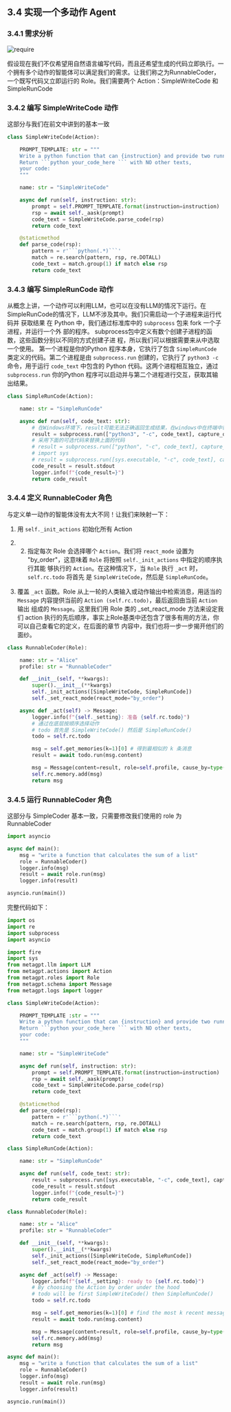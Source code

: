 ## 3.4 实现一个多动作 Agent

### 3.4.1 需求分析

![require](img/require.png)

假设现在我们不仅希望用自然语言编写代码，而且还希望生成的代码立即执行。一个拥有多个动作的智能体可以满足我们的需求。让我们称之为RunnableCoder，一个既写代码又立即运行的 Role。我们需要两个 Action：SimpleWriteCode 和 SimpleRunCode

### 3.4.2 编写 SimpleWriteCode 动作

这部分与我们在前文中讲到的基本一致

```python
class SimpleWriteCode(Action):

    PROMPT_TEMPLATE: str = """
    Write a python function that can {instruction} and provide two runnnable test cases.
    Return ```python your_code_here ``` with NO other texts,
    your code:
    """

    name: str = "SimpleWriteCode"

    async def run(self, instruction: str):
        prompt = self.PROMPT_TEMPLATE.format(instruction=instruction)
        rsp = await self._aask(prompt)
        code_text = SimpleWriteCode.parse_code(rsp)
        return code_text

    @staticmethod
    def parse_code(rsp):
        pattern = r'```python(.*)```'
        match = re.search(pattern, rsp, re.DOTALL)
        code_text = match.group(1) if match else rsp
        return code_text
```

### 3.4.3 编写 SimpleRunCode 动作

从概念上讲，一个动作可以利用LLM，也可以在没有LLM的情况下运行。在SimpleRunCode的情况下，LLM不涉及其中。我们只需启动一个子进程来运行代码并 获取结果
在 Python 中，我们通过标准库中的 `subprocess` 包来 fork 一个子进程，并运行一个外 部的程序。
subprocess包中定义有数个创建子进程的函数，这些函数分别以不同的方式创建子进 程，所以我们可以根据需要来从中选取一个使用。
第一个进程是你的Python 程序本身，它执行了包含 `SimpleRunCode` 类定义的代码。第二个进程是由 `subprocess.run` 创建的，它执行了 `python3 -c` 命令，用于运行 `code_text` 中包含的 Python 代码。这两个进程相互独立，通过 `subprocess.run` 你的Python 程序可以启动并与第二个进程进行交互，获取其输出结果。

```python
class SimpleRunCode(Action):

    name: str = "SimpleRunCode"

    async def run(self, code_text: str):
        # 在Windows环境下，result可能无法正确返回生成结果，在windows中在终端中输入python3可能会导致打开微软商店
        result = subprocess.run(["python3", "-c", code_text], capture_output=True, text=True)
        # 采用下面的可选代码来替换上面的代码
        # result = subprocess.run(["python", "-c", code_text], capture_output=True, text=True)
        # import sys
        # result = subprocess.run([sys.executable, "-c", code_text], capture_output=True, text=True)
        code_result = result.stdout
        logger.info(f"{code_result=}")
        return code_result
```



### 3.4.4 定义 RunnableCoder 角色

与定义单一动作的智能体没有太大不同！让我们来映射一下：
1. 用 `self._init_actions` 初始化所有 Action 

2. 2. 指定每次 Role 会选择哪个 `Action`。我们将 `react_mode` 设置为 "by_order"，这意味着 `Role` 将按照 `self._init_actions` 中指定的顺序执行其能 够执行的 `Action`。在这种情况下，当 `Role` 执行 `_act` 时，`self.rc.todo` 将首先 是 `SimpleWriteCode`，然后是 `SimpleRunCode`。

3. 覆盖 `_act` 函数。Role 从上一轮的人类输入或动作输出中检索消息，用适当的`Message` 内容提供当前的 `Action (self.rc.todo)`，最后返回由当前 `Action` 输出 组成的 `Message`。这里我们用 Role 类的 _set_react_mode 方法来设定我们 action 执行的先后顺序，事实上Role基类中还包含了很多有用的方法，你可以自己查看它的定义，在后面的章节 内容中，我们也将一步一步揭开他们的面纱。

  ```python
  class RunnableCoder(Role):
  
      name: str = "Alice"
      profile: str = "RunnableCoder"
  
      def __init__(self, **kwargs):
          super().__init__(**kwargs)
          self._init_actions([SimpleWriteCode, SimpleRunCode])
          self._set_react_mode(react_mode="by_order")
  
      async def _act(self) -> Message:
          logger.info(f"{self._setting}: 准备 {self.rc.todo}")
          # 通过在底层按顺序选择动作
          # todo 首先是 SimpleWriteCode() 然后是 SimpleRunCode()
          todo = self.rc.todo
  
          msg = self.get_memories(k=1)[0] # 得到最相似的 k 条消息
          result = await todo.run(msg.content)
  
          msg = Message(content=result, role=self.profile, cause_by=type(todo))
          self.rc.memory.add(msg)
          return msg
  ```

  ### 3.4.5 运行 RunnableCoder 角色

  这部分与 SimpleCoder 基本一致，只需要修改我们使用的 role 为 RunnableCoder

  ```python
  import asyncio
  
  async def main():
      msg = "write a function that calculates the sum of a list"
      role = RunnableCoder()
      logger.info(msg)
      result = await role.run(msg)
      logger.info(result)
  
  asyncio.run(main())
  ```

  完整代码如下：

  ```python
  import os
  import re
  import subprocess
  import asyncio
  
  import fire
  import sys
  from metagpt.llm import LLM
  from metagpt.actions import Action
  from metagpt.roles import Role
  from metagpt.schema import Message
  from metagpt.logs import logger
  
  class SimpleWriteCode(Action):
  
      PROMPT_TEMPLATE :str = """
      Write a python function that can {instruction} and provide two runnnable test cases.
      Return ```python your_code_here ``` with NO other texts,
      your code:
      """
  
      name: str = "SimpleWriteCode"
  
      async def run(self, instruction: str):
          prompt = self.PROMPT_TEMPLATE.format(instruction=instruction)
          rsp = await self._aask(prompt)
          code_text = SimpleWriteCode.parse_code(rsp)
          return code_text
  
      @staticmethod
      def parse_code(rsp):
          pattern = r'```python(.*)```'
          match = re.search(pattern, rsp, re.DOTALL)
          code_text = match.group(1) if match else rsp
          return code_text
  
  class SimpleRunCode(Action):
  
      name: str = "SimpleRunCode"
  
      async def run(self, code_text: str):
          result = subprocess.run([sys.executable, "-c", code_text], capture_output=True, text=True)
          code_result = result.stdout
          logger.info(f"{code_result=}")
          return code_result
  
  class RunnableCoder(Role):
  
      name: str = "Alice"
      profile: str = "RunnableCoder"
  
      def __init__(self, **kwargs):
          super().__init__(**kwargs)
          self._init_actions([SimpleWriteCode, SimpleRunCode])
          self._set_react_mode(react_mode="by_order")
  
      async def _act(self) -> Message:
          logger.info(f"{self._setting}: ready to {self.rc.todo}")
          # By choosing the Action by order under the hood
          # todo will be first SimpleWriteCode() then SimpleRunCode()
          todo = self.rc.todo
  
          msg = self.get_memories(k=1)[0] # find the most k recent messagesA
          result = await todo.run(msg.content)
  
          msg = Message(content=result, role=self.profile, cause_by=type(todo))
          self.rc.memory.add(msg)
          return msg
  
  async def main():
      msg = "write a function that calculates the sum of a list"
      role = RunnableCoder()
      logger.info(msg)
      result = await role.run(msg)
      logger.info(result)
  
  asyncio.run(main())
  ```

  


